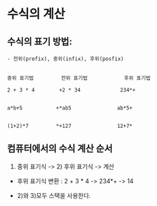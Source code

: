 # 수식의 계산

## 수식의 표기 방법:
    - 전위(prefix), 중위(infix), 후위(posfix)


    중위 표기법         전위 표기법            후위 표기법

    2 + 3 * 4        +2 * 34             234*+


    a*b+5           +*ab5               ab*5+


    (1+2)*7         *+127               12+7*



## 컴퓨터에서의 수식 계산 순서

1) 중위 표기식 -> 2) 후위 표기식 -> 계산

- 후위 표기식 변환 : 2 + 3 * 4 -> 234*+ -> 14

- 2)와 3)모두 스택을 사용한다.